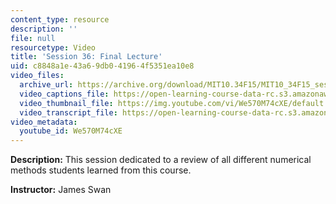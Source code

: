 ```yaml
---
content_type: resource
description: ''
file: null
resourcetype: Video
title: 'Session 36: Final Lecture'
uid: c8848a1e-43a6-9db0-4196-4f5351ea10e8
video_files:
  archive_url: https://archive.org/download/MIT10.34F15/MIT10_34F15_ses36_300k.mp4
  video_captions_file: https://open-learning-course-data-rc.s3.amazonaws.com/10-34-numerical-methods-applied-to-chemical-engineering-fall-2015/414ef19253915d69b20e387dc203f5cc_We570M74cXE.vtt
  video_thumbnail_file: https://img.youtube.com/vi/We570M74cXE/default.jpg
  video_transcript_file: https://open-learning-course-data-rc.s3.amazonaws.com/10-34-numerical-methods-applied-to-chemical-engineering-fall-2015/e0f7e3301b95a4098532ca367daf7374_We570M74cXE.pdf
video_metadata:
  youtube_id: We570M74cXE
---
```


**Description:** This session dedicated to a review of all different numerical methods students learned from this course.

**Instructor:** James Swan